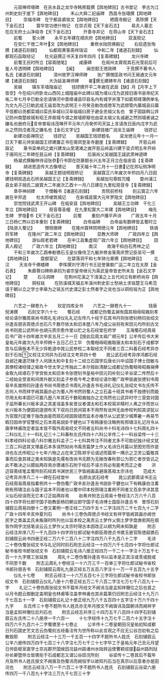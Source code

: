 <!-- { "loadSidebar": true } -->
　　元寂禅师塔碑　在吉水县之龙华寺韩熈载撰【舆地碑目】古书堂记　李古为江州刺史刻于崖下【舆地碑目】
　　禾山大舜二妃庙碑　西昌令张翊撰【舆地碑目】
　　崇福寺碑　在宁都县裘愉文【舆地碑目】
　　栖霞寺殿记　髙陟撰【天下金石志】
　　寳华宫功徳什物记　在崇贞观【天下金石志】
　　易夫人墓志　在应天府土山净铭寺【天下金石志】
　　开善寺井记　在蒋山寺【天下金石志】
　　前蜀
　　誓火碑
　　永平五年建在顺庆府【舆地碑目】
　　双溪观记
　　在安仁干徳二年叶文【舆地碑目】
　　重修水陆院佛殿记
　　右拾遗张恂撰【诸道石刻録】
　　仙都观黄箓斋祥瑞诏
　　中和二年【诸道石刻録】
　　仙都观石函取经记
　　杜光庭撰正书天复四年四月【复斋碑録】
　　龙兴寺碑
　　前蜀王氏时所立【容斋随笔】
　　咸康碑
　　在阆州太霄观其石光莹前后可鉴人号透明碑【舆地碑目】
　　【闽】
　　闽忠懿王徳政碑
　　于竞撰不著书人名氏【诸道石刻録】
　　漳州故罗汉禅师碑
　　张广撰僧匡政书问王昶通文元年建【诸道石刻録】
　　大沩延圣禅师碑
　　崔撰无建碑年月【诸道石刻録】
　　吴越
　　镇东军墙隍庙记
　　钱镠撰开平二年嵗在武辰【缺】月【月字上下皆空】今在绍兴府卧龙山西冈上城隍庙中此碑以城为墙以戊为武按旧唐书哀帝纪天祐二年七月辛巳勅全忠请铸河中晋绛诸县印县名内有城字并落下如密郑绛蒲例单名为文九月己巳勅武成王庙宜改为武明王十月癸丑勅改成徳军为武顺管内藁城县曰藁平信都曰尧都栾城曰栾氏阜城曰汉阜临城曰房子避全忠祖父名也　曽子固跋韩公井记防州南楚故城有昭王井故城今谓之故墙即鄢也由梁太祖父名诚避之然则城者诚之嫌名也册府元言帝曽祖讳茂琳开平元年六月癸夘司天监上言请改日辰内戊字为武从之然则戊者茂之嫌名也【金石文字记】
　　新建钱塘广润龙王庙碑
　　钱镠记
　　新建功臣禅院记
　　钱镠记
　　吴越国王钱镠题名
　　梁龙徳元年十一月一日天下都元帅吴越国王镠建置正书在南郊登圣寺磨崖【复斋碑録】
　　开慈云岭路记
　　篆书梁单阏之嵗兴建龙山至涒滩之嵗开慈云岭盖兴建于梁贞明五年开岭于唐同光二年碑在慈云岭【复斋碑録】
　　后唐尚父吴越国王諡武肃神道碑
　　杨凝式撰翰林待诏张恭行书郭在防篆额长兴五年正月立在临安县【复斋碑録】
　　胡进思造传大古像塔记
　　晋天福十年二月十一日惠记在郊坛侧净明寺【复斋碑録】
　　吴越王题钱明观桥记
　　吴越寳正六年嵗次辛夘四月八日因建钱明观造此石桥吴越国王记【复斋碑録】
　　吴越加句尊胜咒幢
　　婺州浦江县女弟子胡氏二娘寳大二年嵗次乙酉十一月八日建在九里松观音寺【复斋碑録】
　　臯亭神祠碑
　　于僧翰书【诸道石刻録】
　　贡院前桥柱
　　刻云寳正六年嵗在辛夘造
　　杜太师棱筑城记
　　在新城县寳大元年罗隐文【舆地碑目】
　　崇觉院钱武肃王开山碑　在临安县【舆地碑目】
　　吴越王立功碑　干化三年立【舆地碑目】
　　观音尊圣幢　在九里松寳大二年建【舆地碑目】
　　梅先生碑　罗隐书【天下金石志】
　　后蜀
　　重刻卢播平声诗
　　广政五年十月三日杨仁煦以旧本重刻【复斋碑録】
　　白帝庙碑
　　白帝庙有数碑皆孟蜀时立【陆游入蜀记】
　　僧晓徴碑
　　在隆州寳林院明徳元年【舆地碑目】
　　铁骑将军碑
　　在隆州广政二年立【舆地碑目】
　　显教大师碑
　　广政四年立【舆地碑目】
　　游仙观老君碑
　　在中江县集虚观广政六年立【舆地碑目】
　　田真人殿记
　　广政六年立【舆地碑目】
　　南汉
　　南海干和白石秀林之记
　　干和三年嵗次乙酉奉勅镌石玉皇仪像侍卫九躯并修金箓斋庆赞记臣吴可一撰【舆地碑目】
　　盘御室记
　　在碧落洞干和七年钟允章撰【舆地碑目】
　　北汉
　　天龙寺千佛楼碑
　　李恽撰刘守清行书王廷誉篆额广运二年立在太原【金石表】
　　朱彛尊曰碑称承钧为睿宗皇帝继元为英武皇帝皆史所未及【金石文字记】
　　楚
　　石马洞碑
　　在荆州花溪之下淯溪之上五代间立有断桥尚存【舆地碑目】
　　铜柱铭
　　在防溪城天福五年溪州刺史彭士愁纳土求铭楚王马希范请于朝以立之学士李皋为之铭五代史谓之彭士然者字之讹也当以铜柱铭为正【舆地碑目】








　　六艺之一録卷九十
　　钦定四库全书
　　六艺之一録卷九十一　　　　钱唐倪涛撰
　　石刻文字六十七
　　蜀石经
　　成都记伪蜀孟昶有国其相毋昭裔刻孝经论语尔雅周易尚书周礼毛诗仪礼礼记左传凡十经于石其书丹则张徳钊杨钧张绍文孙逢吉朋吉周徳贞也石凡千数尽依太和旧本歴八年乃成公谷则有宋田元均所刻古文尚书则晁公武所补也胡元质宗愈作堂以贮之名石经堂在府学
　　玉海蜀石经周易后书广政十四年嵗次辛亥五月二十一日【按此后周太祖广顺元年】公羊传后书大宋皇祐元年嵗次九月辛夘朔十五日乙巳工毕　伪蜀相毋昭裔取唐太和本刻石于成都学宫与后唐板本不无少异乾道中晁公武参校二本取经文不同者三百二科着石经考异亦刻于石张又校注文同异为石经注文考异四十卷
　　晁公武石经考异序鸿都石经自邺迁雍遂茫昧于人间唐太和中复刻十二经立石国学后唐长兴中诏国子博士田敏与其僚校诸经镂之板故今世太学之传独此二本尔按赵清献公成都记伪蜀相毋昭裔捐俸金取九经琢石于学宫依太和旧本令张徳钊书皇祐中田元钧补刻公羊谷梁二传然后十二经始全至宣和间席升献又刻孟子参焉今考之孝经论语尔雅广政甲辰嵗张徳钊书周易辛亥嵗杨钧孙逢吉书尚书周徳贞书周礼孙逢吉书毛诗礼记仪礼张绍文书左氏传不志何人书而祥字阙其画亦必为蜀人所书然则蜀人之立石盖十经其书者不独徳钊而能尽用太和本固已可嘉凡歴八年其石千数昭裔独办之尤伟然也公武异时守三营尝对国子监所摹长兴板本读之其差误盖多矣昔议者谓太和石本校冩非精时人弗之许而世以长兴板本为便国初遂颁布天下収向日民间冩本不用然有讹舛无由参校判知其谬犹以为官既刋定难于独改由是而观石经固脱错而监本亦难尽从公武至少城寒暑一再易节暇日因命学官讐校之石本周易説卦干健也以下有韩康伯注略例有邢璹注礼记月令从唐李林甫改定者监本皆不取外周易经文不同者五科尚书十科毛诗四十七科周礼四十二科仪礼三十一科礼记三十二科春秋左氏传四十六科公羊传二十一科谷梁传一十三科孝经四科论语八科尔雅五科孟子二十七科其传注不同者尤多不可胜纪独计经文犹三百二科迹其文理虽石本多误然如尚书禹贡篇梦土作乂毛诗日月篇以至困穷而作是诗也左氏传昭公十七年六物之占在宋卫陈郑乎论语述而篇举一隅示之卫灵公篇敬其事而后食其禄之类未知孰是先儒有改尚书无颇为无陂改春秋郭公为郭亡者世皆讥之此不敢决之以臆姑两存焉亦镌诸乐石附于经后不诬方将必有能考而正之者
　　洪迈容斋续笔孟蜀所刻石经其书渊世民三字皆阙画盖避唐髙祖太宗讳也
　　范成大记考异并序凡二十一碑在石经堂中
　　右顾炎武石经考
　　晁公武郡斋读书志云石经周易周易指畧例共十一卷伪蜀广政辛亥孙逢吉书説卦干健也以下有韩康伯注畧例有邢璹注此与国子监本不同者也以蜀中印本校邢璹注畧例不同者又百余字详其意义似石经误而无它本订正姑两存焉
　　赵希弁附志云周易十卷经注六万六千八百四十四字将仕郎守国子助教臣杨钧朝议郎守国子毛诗博士国臣孙逢吉书　曽惇石刻铺叙云周易四册十二卷又畧例一卷正经二万四千五十二字注四万二千七百九十二字广政十四年辛亥仲夏刋石
　　尚书十三卷伪周徳贞书经文有祥字皆阙其画亦阙世民字之类盖孟氏未叛唐时所刋也以监本校之禹贡云土梦作乂倒土梦字盘庚若网在纲皆作网字沈括笔谈云云土梦作乂太宗时得古本因改正以纲为网未知孰是
　　附志云经注并序八万一千九百四十四字将仕郎试秘书郎臣周徳贞书镌玉册官陈徳超镌石刻铺叙云尚书四册正经二万六千二百八十二字注四万八千九百八十二字
　　毛诗二十卷伪蜀张绍文书与礼记同时刻石附志云经注一十四万六千七百四十字将仕郎试秘书省校书郎张绍文书　石刻铺叙云毛诗八册正经四万一千二十一字注十万五千七百一十九字镌工张延族
　　周礼十二卷伪蜀孙逢吉书以监本是正其注或羡或脱或不同至千数
　　附志云周礼十卷经注一十六万三千一百单三字将仕郎试秘书省校书郎孙朋吉书　石刻铺叙云周礼九册正经五万五百八字注十一万一千五百九十五字
　　仪礼十七卷
　　附志云经注一十六万五百七十三字将仕郎试秘书省校书郎张绍文书　石刻铺叙云仪礼八册十六卷正经五万二千八百二字注七万七千八百九十一字
　　礼记二十卷伪周张绍文书不载年月经文不阙讳当是孟知祥僭位之后也首之以月令题云御删定盖明皇也林甫等注盖李林甫也其余篇第仍旧附志云经注十九万六千七百五十一字　石刻铺叙云礼记十册正经九万八千五百四十五字注十万六千四十九字
　　左氏传三十卷不题所书人姓氏亦无年月按文不阙唐讳及国朝讳而阙祥字当是孟知祥僭位后刋石也
　　附志云经志并序三十四万五千八百四十四字石刻铺叙云左氏传二十八册序一千六百一
　　十七字经传十九万七千二百六十五字注十四万六千九百六十二字蜀镌至十七卷止
　　公羊传十二卷皇朝田况皇祐初知成都日刋石国史艺文志云伪蜀刻五经备注传为世所称以此言观之不应无公谷岂初有之后散毁耶
　　附志云经注一十三万一千五百一十四字不题所书人姓氏　石刻铺叙云公羊六册传四万四千七百三十八字注七万七千三十七字毕工于皇祐元年己丑元月望日帅臣枢宻直学士京兆郡开国侯田况益州路诸州水陆转运使曹颖叔提益州路刑狱孙长卿暨倅佥皆镌衔于石成都志又谓公谷田况所刻
　　谷梁传十二卷其后不载年月及所书人姓氏按文不阙唐及伪蜀讳而阙恒字以故知刋石当在真宗以后意者亦是田况也
　　附志云经注八万一千六百二十字不题所书人姓氏　石刻铺叙云谷梁六册传四万一千八百九十字注三万九千七百三十字
